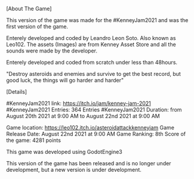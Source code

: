 [About The Game]

This version of the game was made for the #KenneyJam2021 and was the first version of the game.

Enterely developed and coded by Leandro Leon Soto. Also known as Leo102.
The assets (Images) are from Kenney Asset Store and all the sounds were made by the developer.

Enterely developed and coded from scratch under less than 48hours.



"Destroy asteroids and enemies and survive to get the best record, but good luck, the things will go harder and harder"

[Details]

#KenneyJam2021 link: https://itch.io/jam/kenney-jam-2021
#KenneyJam2021 Entries: 364 Entries
#KenneyJam2021 Duration: from August 20th 2021 at 9:00 AM to August 22nd 2021 at 9:00 AM

Game location: https://leo102.itch.io/asteroidattackkenneyjam
Game Release Date: August 22nd 2021 at 9:00 AM
Game Ranking: 8th
Score of the game: 4281 points

This game was developed using GodotEngine3

This version of the game has been released and is no longer under development, but a new version is under development.

 
